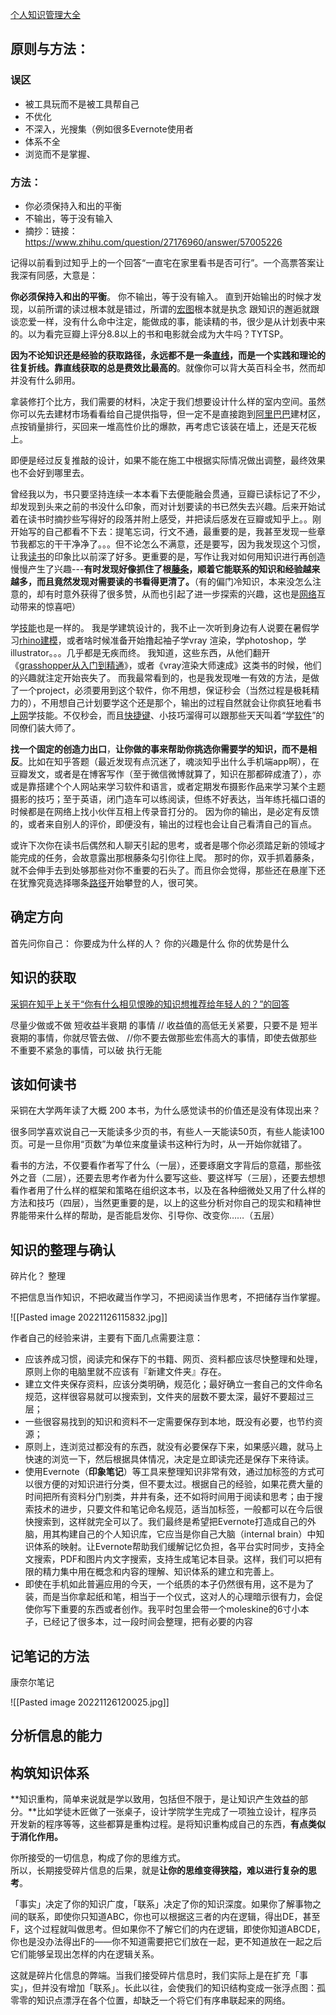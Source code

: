 
[个人知识管理大全](http://zhuanlan.zhihu.com/p/21417080)

## 原则与方法：
### 误区
- 被工具玩而不是被工具帮自己
- 不优化
- 不深入，光搜集（例如很多Evernote使用者
- 体系不全
- 浏览而不是掌握、

### 方法：
- 你必须保持入和出的平衡
- 不输出，等于没有输入
- 摘抄：链接：https://www.zhihu.com/question/27176960/answer/57005226  


记得以前看到过知乎上的一个回答“一直宅在家里看书是否可行”。一个高票答案让我深有同感，大意是：

**你必须保持入和出的平衡**。
你不输出，等于没有输入。
直到开始输出的时候才发现，以前所谓的读过根本就是错过，所谓的[宏图](https://www.zhihu.com/search?q=%E5%AE%8F%E5%9B%BE&search_source=Entity&hybrid_search_source=Entity&hybrid_search_extra=%7B%22sourceType%22%3A%22answer%22%2C%22sourceId%22%3A57005226%7D)根本就是执念
跟知识的邂逅就跟谈恋爱一样，没有什么命中注定，能做成的事，能读精的书，很少是从计划表中来的。以为看完豆瓣上评分8.8以上的书和电影就会成为大牛吗？TYTSP。

**因为不论知识还是经验的获取路径，永远都不是一条[直线](https://www.zhihu.com/search?q=%E7%9B%B4%E7%BA%BF&search_source=Entity&hybrid_search_source=Entity&hybrid_search_extra=%7B%22sourceType%22%3A%22answer%22%2C%22sourceId%22%3A57005226%7D)，而是一个实践和理论的往复折线。靠直线获取的总是费效比最高的**。就像你可以背大英百科全书，然而却并没有什么卵用。 

拿装修打个比方，我们需要的材料，决定于我们想要设计什么样的室内空间。虽然你可以先去建材市场看看给自己提供指导，但一定不是直接跑到[阿里巴巴](https://www.zhihu.com/search?q=%E9%98%BF%E9%87%8C%E5%B7%B4%E5%B7%B4&search_source=Entity&hybrid_search_source=Entity&hybrid_search_extra=%7B%22sourceType%22%3A%22answer%22%2C%22sourceId%22%3A57005226%7D)建材区，点按销量排行，买回来一堆高性价比的爆款，再考虑它该装在墙上，还是天花板上。 

即便是经过反复推敲的设计，如果不能在施工中根据实际情况做出调整，最终效果也不会好到哪里去。

曾经我以为，书只要坚持连续一本本看下去便能融会贯通，豆瓣已读标记了不少，却发现到头来之前的书没什么印象，而对计划要读的书已然失去兴趣。后来开始试着在读书时摘抄些写得好的段落并附上感受，并把读后感发在豆瓣或知乎上。。刚开始写的自己都看不下去：提笔忘词，行文不通，最重要的是，我甚至发现一些章节我都忘的干干净净了。。。但不论怎么不满意，还是要写，因为我发现这个习惯，让我[读书](https://www.zhihu.com/search?q=%E8%AF%BB%E4%B9%A6&search_source=Entity&hybrid_search_source=Entity&hybrid_search_extra=%7B%22sourceType%22%3A%22answer%22%2C%22sourceId%22%3A57005226%7D)的印象比以前深了好多。更重要的是，写作让我对如何用知识进行再创造慢慢产生了兴趣---**有时发现好像抓住了根[藤条](https://www.zhihu.com/search?q=%E8%97%A4%E6%9D%A1&search_source=Entity&hybrid_search_source=Entity&hybrid_search_extra=%7B%22sourceType%22%3A%22answer%22%2C%22sourceId%22%3A57005226%7D)，顺着它能联系的知识和经验越来越多，而且竟然发现对需要读的书看得更清了。**（有的偏门冷知识，本来没怎么注意的，却有时意外获得了很多赞，从而也引起了进一步探索的兴趣，这也是[网络](https://www.zhihu.com/search?q=%E7%BD%91%E7%BB%9C&search_source=Entity&hybrid_search_source=Entity&hybrid_search_extra=%7B%22sourceType%22%3A%22answer%22%2C%22sourceId%22%3A57005226%7D)互动带来的惊喜吧）

学[技能](https://www.zhihu.com/search?q=%E6%8A%80%E8%83%BD&search_source=Entity&hybrid_search_source=Entity&hybrid_search_extra=%7B%22sourceType%22%3A%22answer%22%2C%22sourceId%22%3A57005226%7D)也是一样的。 我是学建筑设计的，我不止一次听到身边有人说要在暑假学习[rhino建模](https://www.zhihu.com/search?q=rhino%E5%BB%BA%E6%A8%A1&search_source=Entity&hybrid_search_source=Entity&hybrid_search_extra=%7B%22sourceType%22%3A%22answer%22%2C%22sourceId%22%3A57005226%7D)，或者啥时候准备开始撸起袖子学vray 渲染，学photoshop，学illustrator。。。几乎都是无疾而终。 我知道，这些东西，从他们翻开《[grasshopper从入门到精通](https://www.zhihu.com/search?q=grasshopper%E4%BB%8E%E5%85%A5%E9%97%A8%E5%88%B0%E7%B2%BE%E9%80%9A&search_source=Entity&hybrid_search_source=Entity&hybrid_search_extra=%7B%22sourceType%22%3A%22answer%22%2C%22sourceId%22%3A57005226%7D)》，或者《vray渲染大师速成》这类书的时候，他们的兴趣就注定开始丧失了。 而我最常看到的，也是我发现唯一有效的方法，是做了一个project，必须要用到这个软件，你不用想，保证秒会（当然过程是极耗精力的），不用想自己计划要学这个还是那个，输出的过程自然就会让你疯狂地看书[上网](https://www.zhihu.com/search?q=%E4%B8%8A%E7%BD%91&search_source=Entity&hybrid_search_source=Entity&hybrid_search_extra=%7B%22sourceType%22%3A%22answer%22%2C%22sourceId%22%3A57005226%7D)学技能。不仅秒会，而且[快捷键](https://www.zhihu.com/search?q=%E5%BF%AB%E6%8D%B7%E9%94%AE&search_source=Entity&hybrid_search_source=Entity&hybrid_search_extra=%7B%22sourceType%22%3A%22answer%22%2C%22sourceId%22%3A57005226%7D)、小技巧溜得可以跟那些天天叫着“学[软件](https://www.zhihu.com/search?q=%E8%BD%AF%E4%BB%B6&search_source=Entity&hybrid_search_source=Entity&hybrid_search_extra=%7B%22sourceType%22%3A%22answer%22%2C%22sourceId%22%3A57005226%7D)”的同僚们装大师了。

**找一个固定的创造力出口**，**让你做的事来帮助你挑选你需要学的知识，而不是相反**。比如在知乎答题（最近发现有点沉迷了，魂淡知乎出什么手机端app啊），在豆瓣发文，或者是在博客写作（至于微信微博就算了，知识在那都碎成渣了），亦或是靠搭建个个人网站来学习软件和语言，或者定期发布摄影作品来学习某个主题摄影的技巧；至于英语，闭门造车可以练阅读，但练不好表达，当年练托福口语的时候都是在网络上找小伙伴互相上传录音打分的。 因为你的输出，是必定有反馈的，或者来自别人的评价，即便没有，输出的过程也会让自己看清自己的盲点。

或许下次你在读书后偶然和人聊天引起的思考，或者是哪个你必须踏足新的领域才能完成的任务，会故意露出那根藤条勾引你往上爬。 那时的你，双手抓着藤条，就不会伸手去到处够那些对你不重要的石头了。而且你会觉得，那些还在悬崖下还在犹豫究竟选择哪条[路径](https://www.zhihu.com/search?q=%E8%B7%AF%E5%BE%84&search_source=Entity&hybrid_search_source=Entity&hybrid_search_extra=%7B%22sourceType%22%3A%22answer%22%2C%22sourceId%22%3A57005226%7D)开始攀登的人，很可笑。


## 确定方向

首先问你自己：
你要成为什么样的人？
你的兴趣是什么
你的优势是什么

## 知识的获取

[采铜在知乎上关于“你有什么相见恨晚的知识想推荐给年轻人的？”的回答](https://www.douban.com/group/topic/52127468/?_i=9433224eqKVkqE)

尽量少做或不做 短收益半衰期 的事情
// 收益值的高低无关紧要，只要不是 短半衰期的事情，你就尽管去做、
//你不要去做那些宏伟高大的事情，即使去做那些不重要不紧急的事情，可以破 执行无能

## 该如何读书


采铜在大学两年读了大概 200 本书，为什么感觉读书的价值还是没有体现出来？

很多同学喜欢说自己一天能读多少页的书，有些人一天能读50页，有些人能读100页。可是一旦你用“页数”为单位来度量读书这种行为时，从一开始你就错了。 

看书的方法，不仅要看作者写了什么（一层），还要琢磨文字背后的意蕴，那些弦外之音（二层），还要去思考作者为什么要写这些、要这样写（三层），还要去想想看作者用了什么样的框架和策略在组织这本书，以及在各种细微处又用了什么样的方法和技巧（四层），当然更重要的是，以上的这些分析对你自己的现实和精神世界能带来什么样的帮助，是否能启发你、引导你、改变你……（五层）

## 知识的整理与确认

碎片化？
整理

不把信息当作知识，不把收藏当作学习，不把阅读当作思考，不把储存当作掌握。

![[Pasted image 20221126115832.jpg]]


作者自己的经验来讲，主要有下面几点需要注意：

-   应该养成习惯，阅读完和保存下的书籍、网页、资料都应该尽快整理和处理，原则上你的电脑里就不应该有『新建文件夹』存在。
-   建立文件夹保存资料，应该分类明确，规范化；最好确立一套自己的文件命名规范，这样很容易就可以搜索到，文件夹的层数不要太深，最好不要超过三层；
-   一些很容易找到的知识和资料不一定需要保存到本地，既没有必要，也节约资源；
-   原则上，连浏览过都没有的东西，就没有必要保存下来，如果感兴趣，就马上快速的浏览一下，然后根据具体情况，决定是立即读完还是保存下来待读。
-   使用Evernote（**印象笔记**）等工具来整理知识非常有效，通过加标签的方式可以很方便的对知识进行分类，但不要太过。根据自己的经验，如果花费大量的时间把所有资料分门别类，井井有条，还不如将时间用于阅读和思考；由于搜索技术的进步，只要文件和笔记命名规范，适当加标签，一般都可以在今后很快搜索到，这样就完全可以了。我们最终是希望把Evernote打造成自己的外脑，用其构建自己的个人知识库，它应当是你自己大脑（internal brain）中知识体系的映射。让Evernote帮助我们缓解记忆负担，各平台实时同步，支持全文搜索，PDF和图片内文字搜索，支持生成笔记本目录。这样，我们可以把有限的精力集中用在概念和内容的理解、知识体系的建立和完善上。
-   即使在手机如此普遍应用的今天，一个纸质的本子仍然很有用，这不是为了装，而是当你拿起纸和笔，相当于一个仪式，这对人的心理暗示很有力，会促使你写下重要的东西或者创作。我平时包里会带一个moleskine的6寸小本子，已经记了很多本，过一段时间会整理，把有必要的内容




## 记笔记的方法

康奈尔笔记

![[Pasted image 20221126120025.jpg]]



## 分析信息的能力


## 构筑知识体系

**知识重构，简单来说就是学以致用，包括但不限于，是让知识产生效益的部分。**比如学徒木匠做了一张桌子，设计学院学生完成了一项独立设计，程序员开发新的程序等等，这些都算是重构过程。是将知识重构成自己的东西，**有点类似于消化作用。**


你所接受的一切信息，构成了你的思维方式。   
所以，长期接受碎片信息的后果，就是**让你的思维变得狭隘，难以进行复杂的思考**。 

「事实」决定了你的知识广度，「联系」决定了你的知识深度。如果你了解事物之间的联系，即使你只知道ABC，你也可以根据这三者的内在逻辑，得出DE，甚至F，这个过程就叫做思考。但如果你不了解它们的内在逻辑，即使你知道ABCDE，你也是没办法得出F的——你不知道需要把它们放在一起，更不知道放在一起之后它们能够呈现出怎样的内在逻辑关系。

这就是碎片化信息的弊端。当我们接受碎片信息时，我们实际上是在扩充「事实」，但并没有增加「联系」。长此以往，会使我们的知识结构变成一张浮点图：孤零零的知识点漂浮在各个位置，却缺乏一个将它们有序串联起来的网络。


